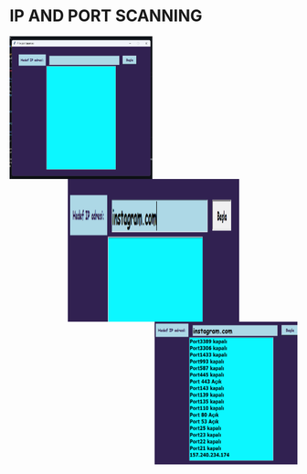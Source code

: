 <h1>IP AND PORT SCANNING</h1>
<div align="center">
<img  height="250" width="250" align="left" src="./img.png"></img> <img height="250" width="300" margin-left="50%" align="center" src="./img1.png"> </img>
<img align="right"height="250" width="250" src="./img2.png"> </img>
</div>
